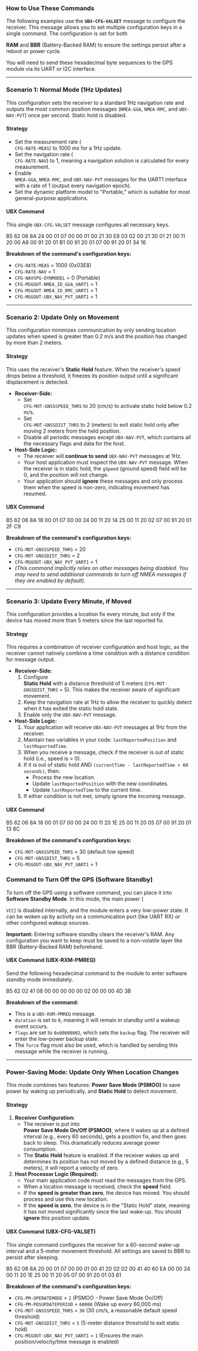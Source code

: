 ### **How to Use These Commands**

The following examples use the **`UBX-CFG-VALSET`** message to configure the receiver. This message allows you to set multiple configuration keys in a single command. The configuration is set for both

**RAM** and **BBR** (Battery-Backed RAM) to ensure the settings persist after a reboot or power cycle.

You will need to send these hexadecimal byte sequences to the GPS module via its UART or I2C interface.

---

### **Scenario 1: Normal Mode (1Hz Updates)**

This configuration sets the receiver to a standard 1Hz navigation rate and outputs the most common position messages (`NMEA-GGA`, `NMEA-RMC`, and `UBX-NAV-PVT`) once per second. Static hold is disabled.

#### **Strategy**

* Set the measurement rate (  
  `CFG-RATE-MEAS`) to 1000 ms for a 1Hz update.  
* Set the navigation rate (  
  `CFG-RATE-NAV`) to 1, meaning a navigation solution is calculated for every measurement.  
* Enable  
   `NMEA-GGA`, `NMEA-RMC`, and `UBX-NAV-PVT` messages for the UART1 interface with a rate of 1 (output every navigation epoch).  
* Set the dynamic platform model to "Portable," which is suitable for most general-purpose applications.

#### **UBX Command**

This single `UBX-CFG-VALSET` message configures all necessary keys.

B5 62 06 8A 24 00 01 07 00 00 01 00 21 30 E8 03 02 00 21 30 01 21 00 11 20 00 A8 00 91 20 01 B1 00 91 20 01 07 00 91 20 01 34 16

**Breakdown of the command's configuration keys:**

* `CFG-RATE-MEAS` \= 1000 (0x03E8)  
* `CFG-RATE-NAV` \= 1  
* `CFG-NAVSPG-DYNMODEL` \= 0 (Portable)  
* `CFG-MSGOUT-NMEA_ID_GGA_UART1` \= 1  
* `CFG-MSGOUT-NMEA_ID_RMC_UART1` \= 1  
* `CFG-MSGOUT-UBX_NAV_PVT_UART1` \= 1

---

### **Scenario 2: Update Only on Movement**

This configuration minimizes communication by only sending location updates when speed is greater than 0.2 m/s and the position has changed by more than 2 meters.

#### **Strategy**

This uses the receiver's **Static Hold** feature. When the receiver's speed drops below a threshold, it freezes its position output until a significant displacement is detected.

* **Receiver-Side:**  
  * Set  
     `CFG-MOT-GNSSSPEED_THRS` to 20 (cm/s) to activate static hold below 0.2 m/s.  
  * Set  
     `CFG-MOT-GNSSDIST_THRS` to 2 (meters) to exit static hold only after moving 2 meters from the held position.  
  * Disable all periodic messages except `UBX-NAV-PVT`, which contains all the necessary flags and data for the host.  
* **Host-Side Logic:**  
  * The receiver will **continue to send** `UBX-NAV-PVT` messages at 1Hz.  
  * Your host application must inspect the `UBX-NAV-PVT` message. When the receiver is in static hold, the `gSpeed` (ground speed) field will be 0, and the position will not change.  
  * Your application should **ignore** these messages and only process them when the speed is non-zero, indicating movement has resumed.

#### **UBX Command**

B5 62 06 8A 18 00 01 07 00 00 24 00 11 20 14 25 00 11 20 02 07 00 91 20 01 2F C9

**Breakdown of the command's configuration keys:**

* `CFG-MOT-GNSSSPEED_THRS` \= 20  
* `CFG-MOT-GNSSDIST_THRS` \= 2  
* `CFG-MSGOUT-UBX_NAV_PVT_UART1` \= 1  
* *(This command implicitly relies on other messages being disabled. You may need to send additional commands to turn off NMEA messages if they are enabled by default)*.

---

### **Scenario 3: Update Every Minute, if Moved**

This configuration provides a location fix every minute, but only if the device has moved more than 5 meters since the last reported fix.

#### **Strategy**

This requires a combination of receiver configuration and host logic, as the receiver cannot natively combine a time condition with a distance condition for message output.

* **Receiver-Side:**  
  1. Configure  
      **Static Hold** with a distance threshold of 5 meters (`CFG-MOT-GNSSDIST_THRS` \= 5). This makes the receiver aware of significant movement.  
  2. Keep the navigation rate at 1Hz to allow the receiver to quickly detect when it has exited the static hold state.  
  3. Enable only the `UBX-NAV-PVT` message.  
* **Host-Side Logic:**  
  1. Your application will receive `UBX-NAV-PVT` messages at 1Hz from the receiver.  
  2. Maintain two variables in your code: `lastReportedPosition` and `lastReportedTime`.  
  3. When you receive a message, check if the receiver is out of static hold (i.e., speed is \> 0).  
  4. If it is out of static hold AND `(currentTime - lastReportedTime > 60 seconds)`, then:  
     * Process the new location.  
     * Update `lastReportedPosition` with the new coordinates.  
     * Update `lastReportedTime` to the current time.  
  5. If either condition is not met, simply ignore the incoming message.

#### **UBX Command**

B5 62 06 8A 18 00 01 07 00 00 24 00 11 20 1E 25 00 11 20 05 07 00 91 20 01 13 8C

**Breakdown of the command's configuration keys:**

* `CFG-MOT-GNSSSPEED_THRS` \= 30 (default low speed)  
* `CFG-MOT-GNSSDIST_THRS` \= 5  
* `CFG-MSGOUT-UBX_NAV_PVT_UART1` \= 1

### **Command to Turn Off the GPS (Software Standby)**

To turn off the GPS using a software command, you can place it into **Software Standby Mode**. In this mode, the main power (

`VCC`) is disabled internally, and the module enters a very low-power state. It can be woken up by activity on a communication port (like UART RX) or other configured wakeup sources.

**Important:** Entering software standby clears the receiver's RAM. Any configuration you want to keep must be saved to a non-volatile layer like BBR (Battery-Backed RAM) beforehand.

#### **UBX Command (UBX-RXM-PMREQ)**

Send the following hexadecimal command to the module to enter software standby mode immediately.

B5 62 02 41 08 00 00 00 00 00 02 00 00 00 4D 3B

**Breakdown of the command:**

* This is a `UBX-RXM-PMREQ` message.  
* `duration` is set to `0`, meaning it will remain in standby until a wakeup event occurs.  
* `flags` are set to `0x00000002`, which sets the `backup` flag. The receiver will enter the low-power backup state.  
* The `force` flag must also be used, which is handled by sending this message while the receiver is running.

---

### **Power-Saving Mode: Update Only When Location Changes**

This mode combines two features: **Power Save Mode (PSMOO)** to save power by waking up periodically, and **Static Hold** to detect movement.

#### **Strategy**

1. **Receiver Configuration:**  
   * The receiver is put into  
      **Power Save Mode On/Off (PSMOO)**, where it wakes up at a defined interval (e.g., every 60 seconds), gets a position fix, and then goes back to sleep. This dramatically reduces average power consumption.  
   * The **Static Hold** feature is enabled. If the receiver wakes up and determines its position has not moved by a defined distance (e.g., 5 meters), it will report a velocity of zero.  
2. **Host Processor Logic (Required):**  
   * Your main application code must read the messages from the GPS.  
   * When a location message is received, check the **speed** field.  
   * If the **speed is greater than zero**, the device has moved. You should process and use this new location.  
   * If the **speed is zero**, the device is in the "Static Hold" state, meaning it has not moved significantly since the last wake-up. You should **ignore** this position update.

#### **UBX Command (UBX-CFG-VALSET)**

This single command configures the receiver for a 60-second wake-up interval and a 5-meter movement threshold. All settings are saved to BBR to persist after sleeping.

B5 62 06 8A 20 00 01 07 00 00 01 00 41 20 02 02 00 41 40 60 EA 00 00 24 00 11 20 1E 25 00 11 20 05 07 00 91 20 01 03 61

**Breakdown of the command's configuration keys:**

* `CFG-PM-OPERATEMODE` \= `2` (PSMOO \- Power Save Mode On/Off)  
* `CFG-PM-POSUPDATEPERIOD` \= `60000` (Wake up every 60,000 ms)  
* `CFG-MOT-GNSSSPEED_THRS` \= `30` (30 cm/s, a reasonable default speed threshold)  
* `CFG-MOT-GNSSDIST_THRS` \= `5` (5-meter distance threshold to exit static hold)  
* `CFG-MSGOUT-UBX_NAV_PVT_UART1` \= `1` (Ensures the main position/velocity/time message is enabled)


